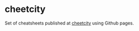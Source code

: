 # cheetcity
Set of cheatsheets published at [cheetcity](https://dejanu.github.io/cheetcity/) using Github pages.